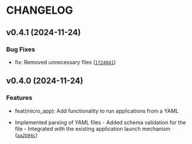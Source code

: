 # CHANGELOG


## v0.4.1 (2024-11-24)

### Bug Fixes

* fix: Removed unnecessary files ([`1f24041`](https://github.com/AleksanderStanikHE/micro-registry/commit/1f2404191aaebc475b8bfd9427196bd8613a70dd))


## v0.4.0 (2024-11-24)

### Features

* feat(micro_app): Add functionality to run applications from a YAML

- Implemented parsing of YAML files - Added schema validation for the
file - Integrated with the existing application launch mechanism ([`aa2b94c`](https://github.com/AleksanderStanikHE/micro-registry/commit/aa2b94c5ee6a721bc198a8804fdab4331e06d6c1))
